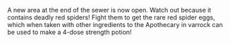 A new area at the end of the sewer is now open. Watch out because it contains deadly red spiders! Fight them to get the rare red spider eggs, which when taken with other ingredients to the Apothecary in varrock can be used to make a 4-dose strength potion!
